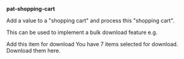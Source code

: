 **pat-shopping-cart**

Add a value to a "shopping cart" and process this "shopping cart".

This can be used to implement a bulk download feature e.g.

  <a class="pat-shopping-cart" data-pat-shopping-cart="uid 0d599f0ec05c3bda8c3b8a68c32a1b47;">
    Add this item for download
  </a>
  

  <a class="pat-shopping-cart" data-pat-shopping-cart="download">
    You have 7 items selected for download. Download them here.
  </a>
